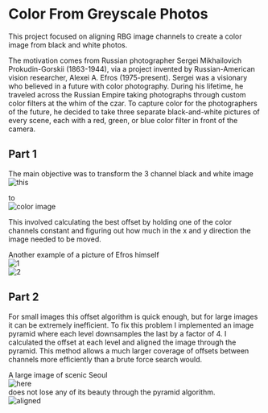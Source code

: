 # Color From Greyscale Photos

This project focused on aligning RBG image channels to create a color image from black and white photos.

The motivation comes from Russian photographer Sergei Mikhailovich Prokudin-Gorskii (1863-1944), via a project invented by Russian-American vision researcher, Alexei A. Efros (1975-present).  Sergei was a visionary who believed in a future with color photography. During his lifetime, he traveled across the Russian Empire taking photographs through custom color filters at the whim of the czar. To capture color for the photographers of the future, he decided to take three separate black-and-white pictures of every scene, each with a red, green, or blue color filter in front of the camera.


## Part 1
The main objective was to transform the 3 channel black and white image  
![this](https://github.com/zapell/eecs442_p1/blob/master/00125v.jpg)


to  
![color image](https://github.com/zapell/eecs442_p1/blob/master/00125aligned.jpg)


This involved calculating the best offset by holding one of the color channels constant and figuring out how much in the x and y direction the image needed to be moved.

Another example of a picture of Efros himself  
![1](https://github.com/zapell/eecs442_p1/blob/master/efros_tableau.jpg)   
![2](https://github.com/zapell/eecs442_p1/blob/master/aligned_efros_tableau.jpg)

## Part 2
For small images this offset algorithm is quick enough, but for large images it can be extremely inefficient.  To fix this problem I implemented an image pyramid where each level downsamples the last by a factor of 4.  I calculated the offset at each level and aligned the image through the pyramid.  This method allows a much larger coverage of offsets between channels more efficiently than a brute force search would.  

A large image of scenic Seoul  
![here](https://github.com/zapell/eecs442_p1/blob/master/seoul_tableau.jpg)  
does not lose any of its beauty through the pyramid algorithm.  
![aligned](https://github.com/zapell/eecs442_p1/blob/master/seoul_aligned.jpg)
